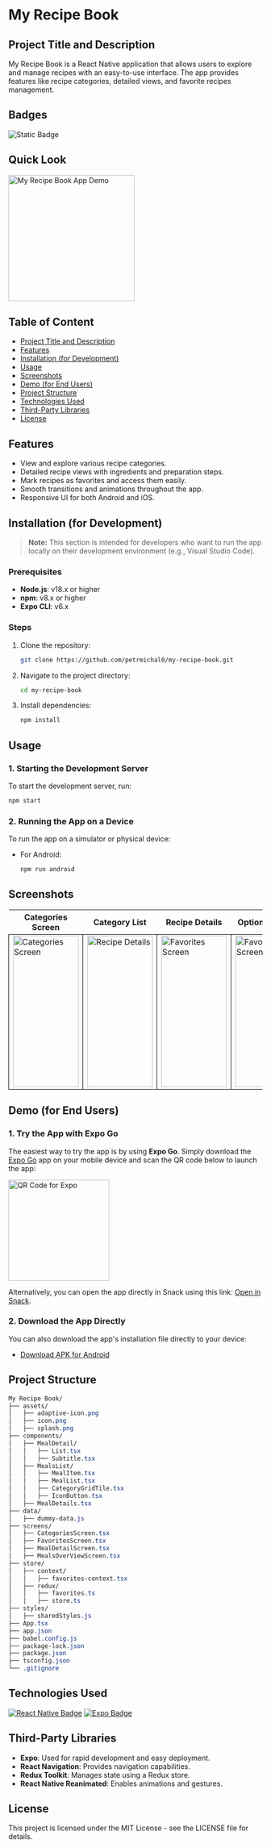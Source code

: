 # My Recipe Book

## Project Title and Description
My Recipe Book is a React Native application that allows users to explore and manage recipes with an easy-to-use interface. The app provides features like recipe categories, detailed views, and favorite recipes management.

## Badges
![Static Badge](https://img.shields.io/badge/status-online-brightgreen)

## Quick Look
<img src="https://github.com/user-attachments/assets/b63eba49-17db-4003-98d6-e84473b3c15d" width="250" alt="My Recipe Book App Demo">

## Table of Content
- [Project Title and Description](#project-title-and-description)
- [Features](#features)
- [Installation (for Development)](#installation-for-development)
- [Usage](#usage)
- [Screenshots](#screenshots)
- [Demo (for End Users)](#demo-for-end-users)
- [Project Structure](#project-structure)
- [Technologies Used](#technologies-used)
- [Third-Party Libraries](#third-party-libraries)
- [License](#license)

## Features
- View and explore various recipe categories.
- Detailed recipe views with ingredients and preparation steps.
- Mark recipes as favorites and access them easily.
- Smooth transitions and animations throughout the app.
- Responsive UI for both Android and iOS.

## Installation (for Development)

> **Note:** This section is intended for developers who want to run the app locally on their development environment (e.g., Visual Studio Code).

### Prerequisites
- **Node.js**: v18.x or higher
- **npm**: v8.x or higher
- **Expo CLI**: v6.x

### Steps

1. Clone the repository:
    ```bash
    git clone https://github.com/petrmichal0/my-recipe-book.git
    ```

2. Navigate to the project directory:
    ```bash
    cd my-recipe-book
    ```

3. Install dependencies:
    ```bash
    npm install
    ```

## Usage

### 1. Starting the Development Server
To start the development server, run:
```bash
npm start
```

### 2. Running the App on a Device

To run the app on a simulator or physical device:

- For Android:
    ```bash
    npm run android
    ```

## Screenshots

<table>
  <tr>
    <th>Categories Screen</th>
    <th>Category List</th>
    <th>Recipe Details</th>
    <th>Option Window</th>
    <th>Favorites Screen</th>
  </tr>
  <tr>
    <td style="border: 1px solid black;">
      <a href="https://github.com/user-attachments/assets/f7509fc8-8cc7-4160-9fd5-51e6de750105" target="_blank">
        <img src="https://github.com/user-attachments/assets/f7509fc8-8cc7-4160-9fd5-51e6de750105" width="130" height="300" alt="Categories Screen">
      </a>
    </td>
      </td>
    <td style="border: 1px solid black;">
      <a href="https://github.com/user-attachments/assets/acdc16bc-466c-48bf-a171-c7c6ad23c9d9" target="_blank">
        <img src="https://github.com/user-attachments/assets/acdc16bc-466c-48bf-a171-c7c6ad23c9d9" width="130" height="300" alt="Recipe Details">
      </a>
    </td>
    <td style="border: 1px solid black;">
      <a href="https://github.com/user-attachments/assets/3ebf04c3-2b84-4c67-b982-2cb7cd758563" target="_blank">
        <img src="https://github.com/user-attachments/assets/3ebf04c3-2b84-4c67-b982-2cb7cd758563" width="130" height="300" alt="Favorites Screen">
      </a>
    </td>
    </td>
    <td style="border: 1px solid black;">
      <a href="https://github.com/user-attachments/assets/b5181b85-4481-4acf-90dd-e85256035815" target="_blank">
        <img src="https://github.com/user-attachments/assets/b5181b85-4481-4acf-90dd-e85256035815" width="130" height="300" alt="Favorites Screen">
      </a>
    </td>
      <td style="border: 1px solid black;">
      <a href="https://github.com/user-attachments/assets/127465c5-74f3-4134-8fc8-e2ead2614704" target="_blank">
        <img src="https://github.com/user-attachments/assets/127465c5-74f3-4134-8fc8-e2ead2614704" width="130" height="300" alt="Favorites Screen">
      </a>
    </td>
    
  </tr>
</table>

## Demo (for End Users)

### 1. Try the App with Expo Go

The easiest way to try the app is by using **Expo Go**. Simply download the [Expo Go](https://expo.dev/client) app on your mobile device and scan the QR code below to launch the app:

<img src="https://github.com/user-attachments/assets/7ce6f21b-e2e1-404d-886e-81f0b321a54c" alt="QR Code for Expo" width="200">

Alternatively, you can open the app directly in Snack using this link: [Open in Snack](https://snack.expo.dev/@petrmichal0/my-recipe-book-v1).

### 2. Download the App Directly

You can also download the app's installation file directly to your device:

- [Download APK for Android](link-to-apk)

## Project Structure

```css
My Recipe Book/
├── assets/
│   ├── adaptive-icon.png
│   ├── icon.png
│   ├── splash.png
├── components/
│   ├── MealDetail/
│   │   ├── List.tsx
│   │   ├── Subtitle.tsx
│   ├── MealsList/
│   │   ├── MealItem.tsx
│   │   ├── MealList.tsx
│   │   ├── CategoryGridTile.tsx
│   │   ├── IconButton.tsx
│   ├── MealDetails.tsx
├── data/
│   ├── dummy-data.js
├── screens/
│   ├── CategoriesScreen.tsx
│   ├── FavoritesScreen.tsx
│   ├── MealDetailScreen.tsx
│   ├── MealsOverViewScreen.tsx
├── store/
│   ├── context/
│   │   ├── favorites-context.tsx
│   ├── redux/
│   │   ├── favorites.ts
│   │   ├── store.ts
├── styles/
│   ├── sharedStyles.js
├── App.tsx
├── app.json
├── babel.config.js
├── package-lock.json
├── package.json
├── tsconfig.json
└── .gitignore
```

## Technologies Used

[![React Native Badge](https://img.shields.io/badge/-React_Native-61DAFB?style=for-the-badge&labelColor=black&logo=react&logoColor=61DAFB)](#)
[![Expo Badge](https://img.shields.io/badge/-Expo-000020?style=for-the-badge&labelColor=black&logo=expo&logoColor=white)](#)

## Third-Party Libraries

- **Expo**: Used for rapid development and easy deployment.
- **React Navigation**: Provides navigation capabilities.
- **Redux Toolkit**: Manages state using a Redux store.
- **React Native Reanimated**: Enables animations and gestures.

## License

This project is licensed under the MIT License - see the LICENSE file for details.

